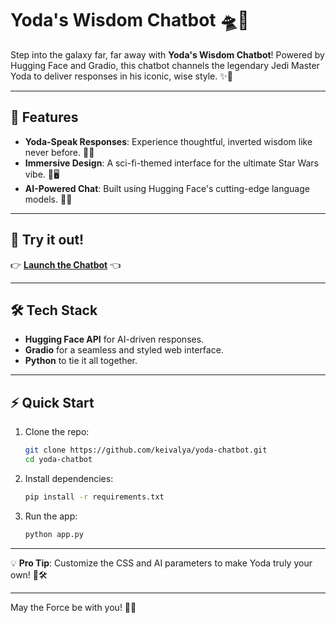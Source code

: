 # Yoda's Wisdom Chatbot 🛸🌌

Step into the galaxy far, far away with **Yoda's Wisdom Chatbot**! Powered by Hugging Face and Gradio, this chatbot channels the legendary Jedi Master Yoda to deliver responses in his iconic, wise style. ✨💬

---

## 🚀 Features
- **Yoda-Speak Responses**: Experience thoughtful, inverted wisdom like never before. 🤔🔄
- **Immersive Design**: A sci-fi-themed interface for the ultimate Star Wars vibe. 🌠🖥️
- **AI-Powered Chat**: Built using Hugging Face's cutting-edge language models. 🤖🔥

---

## 🌟 Try it out!

👉 [**Launch the Chatbot**](https://huggingface.co/spaces/keivalya/yoda) 👈

---

## 🛠️ Tech Stack
- **Hugging Face API** for AI-driven responses.
- **Gradio** for a seamless and styled web interface.
- **Python** to tie it all together.

---

## ⚡ Quick Start
1. Clone the repo:
   ```bash
   git clone https://github.com/keivalya/yoda-chatbot.git
   cd yoda-chatbot
   ```
2. Install dependencies:
   ```bash
   pip install -r requirements.txt
   ```
3. Run the app:
   ```bash
   python app.py
   ```

---

💡 **Pro Tip**: Customize the CSS and AI parameters to make Yoda truly your own! 🎨🛠️

---

May the Force be with you! 🌌✨
